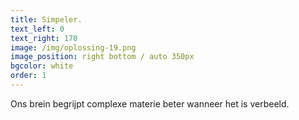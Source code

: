 ```yaml
---
title: Simpeler.
text_left: 0
text_right: 170
image: /img/oplossing-19.png
image_position: right bottom / auto 350px
bgcolor: white
order: 1
---
```


Ons brein begrijpt complexe materie beter wanneer het is verbeeld.